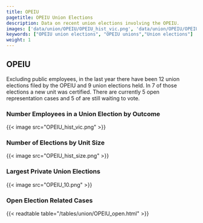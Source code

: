 ```yaml
---
title: OPEIU
pagetitle: OPEIU Union Elections
description: Data on recent union elections involving the OPEIU.
images: ['data/union/OPEIU/OPEIU_hist_vic.png', 'data/union/OPEIU/OPEIU_hist_size.png', 'data/union/OPEIU/OPEIU_10.png']
keywords: ["OPEIU union elections", "OPEIU unions","Union elections"]
weight: 1
---
```

##  OPEIU

Excluding public employees, in the last year there have been 12 union elections filed by the OPEIU and 9 union elections held. In 7 of those elections a new unit was certified. There are currently 5 open representation cases and 5 of are still waiting to vote.

### Number Employees in a Union Election by Outcome
{{< image src="OPEIU_hist_vic.png" >}}

### Number of Elections by Unit Size
{{< image src="OPEIU_hist_size.png" >}}

### Largest Private Union Elections
{{< image src="OPEIU_10.png" >}}

### Open Election Related Cases
{{< readtable table="/tables/union/OPEIU_open.html" >}}

